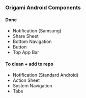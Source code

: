 ### Origami Android Components

#### Done
- Notification (Samsung)
- Share Sheet
- Bottom Navigation
- Button
- Top App Bar

#### To clean + add to repo
- Notification (Standard Android)
- Action Sheet
- System Navigation
- Tabs

